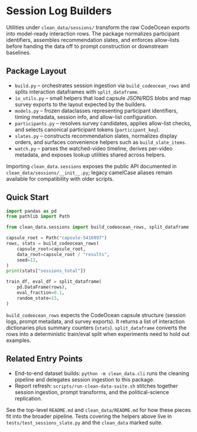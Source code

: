 # Session Log Builders

Utilities under `clean_data/sessions/` transform the raw CodeOcean exports into
model-ready interaction rows. The package normalizes participant identifiers,
assembles recommendation slates, and enforces allow-lists before handing the
data off to prompt construction or downstream baselines.

## Package Layout

- `build.py` – orchestrates session ingestion via `build_codeocean_rows` and
  splits interaction dataframes with `split_dataframe`.
- `io_utils.py` – small helpers that load capsule JSON/RDS blobs and map survey
  exports to the layout expected by the builders.
- `models.py` – frozen dataclasses representing participant identifiers, timing
  metadata, session info, and allow-list configuration.
- `participants.py` – resolves survey candidates, applies allow-list checks, and
  selects canonical participant tokens (`participant_key`).
- `slates.py` – constructs recommendation slates, normalizes display orders, and
  surfaces convenience helpers such as `build_slate_items`.
- `watch.py` – parses the watched-video timeline, derives per-video metadata,
  and exposes lookup utilities shared across helpers.

Importing `clean_data.sessions` exposes the public API documented in
`clean_data/sessions/__init__.py`; legacy camelCase aliases remain available for
compatibility with older scripts.

## Quick Start

```python
import pandas as pd
from pathlib import Path

from clean_data.sessions import build_codeocean_rows, split_dataframe

capsule_root = Path("capsule-5416997")
rows, stats = build_codeocean_rows(
    capsule_root=capsule_root,
    data_root=capsule_root / "results",
    seed=13,
)
print(stats["sessions_total"])

train_df, eval_df = split_dataframe(
    pd.DataFrame(rows),
    eval_fraction=0.1,
    random_state=13,
)
```

`build_codeocean_rows` expects the CodeOcean capsule structure (session logs,
prompt metadata, and survey exports). It returns a list of interaction dictionaries
plus summary counters (`stats`). `split_dataframe` converts the rows into a
deterministic train/eval split when experiments need to hold out examples.

## Related Entry Points

- End-to-end dataset builds: `python -m clean_data.cli` runs the cleaning
  pipeline and delegates session ingestion to this package.
- Report refresh: `scripts/run-clean-data-suite.sh` stitches together session
  ingestion, prompt transforms, and the political-science replication.

See the top-level `README.md` and `clean_data/README.md` for how these pieces fit
into the broader pipeline. Tests covering the helpers above live in
`tests/test_sessions_slate.py` and the `clean_data` marked suite.

